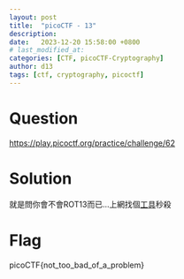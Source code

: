 ```yaml
---
layout: post
title:  "picoCTF - 13"
description: 
date:   2023-12-20 15:58:00 +0800
# last_modified_at:
categories: [CTF, picoCTF-Cryptography]
author: d13
tags: [ctf, cryptography, picoctf]
---
```


# Question

https://play.picoctf.org/practice/challenge/62

# Solution

就是問你會不會ROT13而已…上網找個[工具](https://gchq.github.io/CyberChef/#recipe=ROT13(true,true,false,13)&input=Y3ZwYlBHU3thYmdfZ2JiX29ucV9ic19uX2NlYm95cnp9)秒殺

# Flag

picoCTF{not_too_bad_of_a_problem}